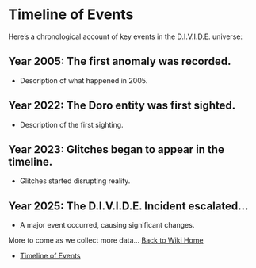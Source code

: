 # Timeline of Events

Here’s a chronological account of key events in the D.I.V.I.D.E. universe:

## Year 2005: The first anomaly was recorded.
- Description of what happened in 2005.

## Year 2022: The Doro entity was first sighted.
- Description of the first sighting.

## Year 2023: Glitches began to appear in the timeline.
- Glitches started disrupting reality.

## Year 2025: The D.I.V.I.D.E. Incident escalated...
- A major event occurred, causing significant changes.

More to come as we collect more data...
[Back to Wiki Home](index.md)
- [Timeline of Events](/docs/timeline.md)
